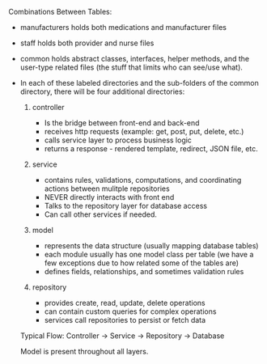 Combinations Between Tables:
 - manufacturers holds both medications and manufacturer files
 - staff holds both provider and nurse files
 - common holds abstract classes, interfaces, helper methods, and the user-type related files (the stuff that limits who can see/use what).

 - In each of these labeled directories and the sub-folders of the common directory, there will be four additional directories:

   1. controller
      - Is the bridge between front-end and back-end
      - receives http requests (example: get, post, put, delete, etc.)
      - calls service layer to process business logic
      - returns a response - rendered template, redirect, JSON file, etc.
     
    2. service
       - contains rules, validations, computations, and coordinating actions between mulitple repositories
       - NEVER directly interacts with front end
       - Talks to the repository layer for database access
       - Can call other services if needed.
      
    3. model
       - represents the data structure (usually mapping database tables)
       - each module usually has one model class per table (we have a few exceptions due to how related some of the tables are)
       - defines fields, relationships, and sometimes validation rules
      
    4. repository
       - provides create, read, update, delete operations
       - can contain custom queries for complex operations
       - services call repositories to persist or fetch data
      
    Typical Flow:
   Controller -> Service -> Repository -> Database

   Model is present throughout all layers.
      
